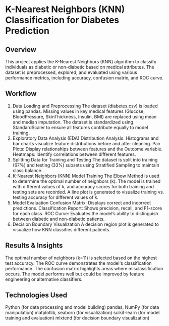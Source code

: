 # K-Nearest Neighbors (KNN) Classification for Diabetes Prediction

## Overview

This project applies the K-Nearest Neighbors (KNN) algorithm to classify individuals as diabetic or non-diabetic based on medical attributes. The dataset is preprocessed, explored, and evaluated using various performance metrics, including accuracy, confusion matrix, and ROC curve.

## Workflow

1. Data Loading and Preprocessing
The dataset (diabetes.csv) is loaded using pandas.
Missing values in key medical features (Glucose, BloodPressure, SkinThickness, Insulin, BMI) are replaced using mean and median imputation.
The dataset is standardized using StandardScaler to ensure all features contribute equally to model training.
2. Exploratory Data Analysis (EDA)
Distribution Analysis: Histograms and bar charts visualize feature distributions before and after cleaning.
Pair Plots: Display relationships between features and the Outcome variable.
Heatmaps: Identify correlations between different features.
3. Splitting Data for Training and Testing
The dataset is split into training (67%) and testing (33%) subsets using Stratified Sampling to maintain class balance.
4. K-Nearest Neighbors (KNN) Model Training
The Elbow Method is used to determine the optimal number of neighbors (k).
The model is trained with different values of k, and accuracy scores for both training and testing sets are recorded.
A line plot is generated to visualize training vs. testing accuracy for different values of k.
5. Model Evaluation
Confusion Matrix: Displays correct and incorrect predictions.
Classification Report: Shows precision, recall, and F1-score for each class.
ROC Curve: Evaluates the model’s ability to distinguish between diabetic and non-diabetic patients.
6. Decision Boundary Visualization
A decision region plot is generated to visualize how KNN classifies different patients.

## Results & Insights
The optimal number of neighbors (k=11) is selected based on the highest test accuracy.
The ROC curve demonstrates the model's classification performance.
The confusion matrix highlights areas where misclassification occurs.
The model performs well but could be improved by feature engineering or alternative classifiers.

## Technologies Used
Python (for data processing and model building)
pandas, NumPy (for data manipulation)
matplotlib, seaborn (for visualization)
scikit-learn (for model training and evaluation)
mlxtend (for decision boundary visualization)
